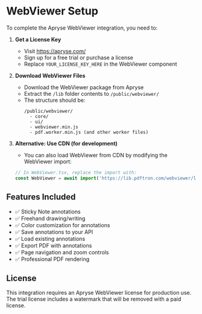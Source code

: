 # WebViewer Setup

To complete the Apryse WebViewer integration, you need to:

1. **Get a License Key**
   - Visit https://apryse.com/
   - Sign up for a free trial or purchase a license
   - Replace `YOUR_LICENSE_KEY_HERE` in the WebViewer component

2. **Download WebViewer Files**
   - Download the WebViewer package from Apryse
   - Extract the `/lib` folder contents to `/public/webviewer/`
   - The structure should be:
     ```
     /public/webviewer/
       - core/
       - ui/
       - webviewer.min.js
       - pdf.worker.min.js (and other worker files)
     ```

3. **Alternative: Use CDN (for development)**
   - You can also load WebViewer from CDN by modifying the WebViewer import:
   ```javascript
   // In WebViewer.tsx, replace the import with:
   const WebViewer = await import('https://lib.pdftron.com/webviewer/latest/webviewer.min.js');
   ```

## Features Included

- ✅ Sticky Note annotations
- ✅ Freehand drawing/writing
- ✅ Color customization for annotations
- ✅ Save annotations to your API
- ✅ Load existing annotations
- ✅ Export PDF with annotations
- ✅ Page navigation and zoom controls
- ✅ Professional PDF rendering

## License

This integration requires an Apryse WebViewer license for production use. 
The trial license includes a watermark that will be removed with a paid license.
